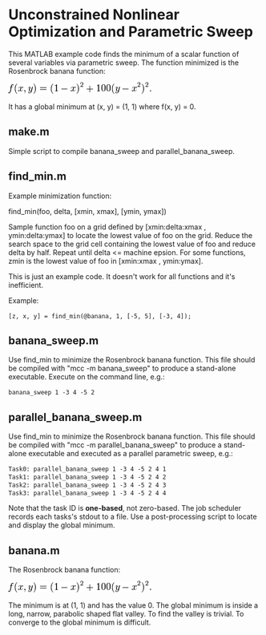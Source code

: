 # Unconstrained Nonlinear Optimization and Parametric Sweep #

This MATLAB example code finds the minimum of a scalar function of several variables via parametric sweep.  The function minimized is the Rosenbrock banana function:

![Rosenbrock Banana](img/banana.png)

It has a global minimum at (x, y) = (1, 1) where f(x, y) = 0.

## make.m ##

Simple script to compile banana_sweep and parallel_banana_sweep.

## find_min.m ##

Example minimization function:

find_min(foo, delta, [xmin, xmax], [ymin, ymax])

Sample function foo on a grid defined by [xmin:delta:xmax , ymin:delta:ymax]
to locate the lowest value of foo on the grid.  Reduce the search space to 
the grid cell containing the lowest value of foo and reduce delta by half.
Repeat until delta <= machine epsion.  For some functions, zmin is the lowest
value of foo in [xmin:xmax , ymin:ymax].

This is just an example code.  It doesn't work for all functions and it's inefficient.

Example:

    [z, x, y] = find_min(@banana, 1, [-5, 5], [-3, 4]);

## banana_sweep.m ##

Use find_min to minimize the Rosenbrock banana function. This file should be compiled with "mcc -m banana_sweep" to produce a stand-alone executable.  Execute on the command line, e.g.:
    
    banana_sweep 1 -3 4 -5 2

## parallel_banana_sweep.m ##

Use find_min to minimize the Rosenbrock banana function. This file should be compiled with "mcc -m parallel_banana_sweep" to produce a stand-alone executable and executed as a parallel parametric sweep, e.g.:
    
    Task0: parallel_banana_sweep 1 -3 4 -5 2 4 1
    Task1: parallel_banana_sweep 1 -3 4 -5 2 4 2
    Task2: parallel_banana_sweep 1 -3 4 -5 2 4 3
    Task3: parallel_banana_sweep 1 -3 4 -5 2 4 4

Note that the task ID is **one-based**, not zero-based.  The job scheduler records each tasks's stdout to a file.  Use a post-processing script to locate and display the global minimum.

## banana.m ##

The Rosenbrock banana function:

![Rosenbrock Banana](img/banana.png)

The minimum is at (1, 1) and has the value 0. The global minimum is inside a long, narrow, parabolic shaped flat valley. To find the valley is trivial. To converge to the global minimum is difficult.
